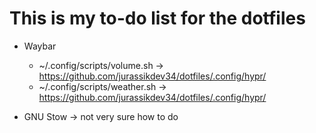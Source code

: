 # This is my to-do list for the dotfiles

- Waybar   
    - ~/.config/scripts/volume.sh -> https://github.com/jurassikdev34/dotfiles/.config/hypr/
    - ~/.config/scripts/weather.sh -> https://github.com/jurassikdev34/dotfiles/.config/hypr/

- GNU Stow -> not very sure how to do 

